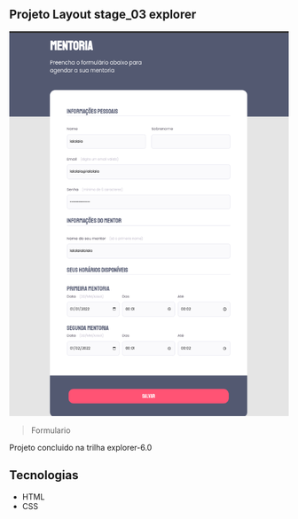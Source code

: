 ## Projeto Layout stage_03 explorer

![preview](./github/preview.png)

> Formulario

Projeto concluido na trilha explorer-6.0

## Tecnologias 

- HTML
- CSS